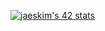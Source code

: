 [![jaeskim's 42 stats](https://badge42.herokuapp.com/api/stats/sminna?privacyEmail=true)](https://github.com/JaeSeoKim/badge42)

